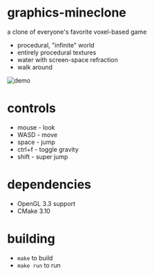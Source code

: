 # graphics-mineclone
a clone of everyone's favorite voxel-based game
- procedural, "infinite" world
- entirely procedural textures
- water with screen-space refraction
- walk around

![demo](./mineclone_demo.gif)

# controls
* mouse - look
* WASD - move
* space - jump
* ctrl+f - toggle gravity
* shift - super jump

# dependencies
* OpenGL 3.3 support
* CMake 3.10

# building
* `make` to build
* `make run` to run
